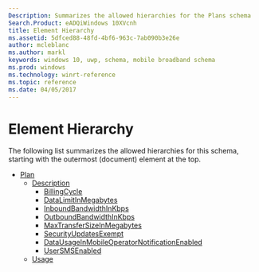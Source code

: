 ```yaml
---
Description: Summarizes the allowed hierarchies for the Plans schema
Search.Product: eADQiWindows 10XVcnh
title: Element Hierarchy
ms.assetid: 5dfced88-48fd-4bf6-963c-7ab090b3e26e
author: mcleblanc
ms.author: markl
keywords: windows 10, uwp, schema, mobile broadband schema
ms.prod: windows
ms.technology: winrt-reference
ms.topic: reference
ms.date: 04/05/2017
---
```


# Element Hierarchy


The following list summarizes the allowed hierarchies for this schema, starting with the outermost (document) element at the top.

-   [Plan](element-plan.md)
    -   [Description](element-description.md)
        -   [BillingCycle](element-billingcycle.md)
        -   [DataLimitInMegabytes](element-datalimitinmegabytes.md)
        -   [InboundBandwidthInKbps](element-inboundbandwidthinkbps.md)
        -   [OutboundBandwidthInKbps](element-outboundbandwidthinkbps.md)
        -   [MaxTransferSizeInMegabytes](element-maxtransfersizeinmegabytes.md)
        -   [SecurityUpdatesExempt](element-plan.md)
        -   [DataUsageInMobileOperatorNotificationEnabled](element-datausageinmobileoperatornotificationenabled.md)
        -   [UserSMSEnabled](element-usersmsenabled.md)
    -   [Usage](element-usage.md)

 

 



